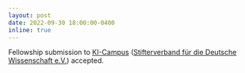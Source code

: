 ```yaml
---
layout: post
date: 2022-09-30 18:00:00-0400
inline: true
---
```


Fellowship submission to [KI-Campus](https://ki-campus.org) ([Stifterverband für die Deutsche Wissenschaft e.V.](https://www.stifterverband.org)) accepted.  